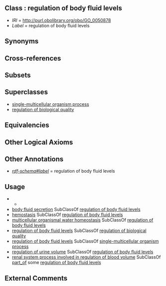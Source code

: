 
## Class : regulation of body fluid levels

 * *IRI* = http://purl.obolibrary.org/obo/GO_0050878
 * *Label* = regulation of body fluid levels

## Synonyms


## Cross-references


## Subsets


## Superclasses

 * [single-multicellular organism process](../../GO/07/GO_0044707.md)
 * [regulation of biological quality](../../GO/08/GO_0065008.md)

## Equivalencies


## Other Logical Axioms


## Other Annotations

 * *[rdf-schema#label](../../el/rdf-schema#label.md)* = regulation of body fluid levels

## Usage

 * -
 * [body fluid secretion](../../GO/89/GO_0007589.md) SubClassOf [regulation of body fluid levels](../../GO/78/GO_0050878.md)
 * [hemostasis](../../GO/99/GO_0007599.md) SubClassOf [regulation of body fluid levels](../../GO/78/GO_0050878.md)
 * [multicellular organismal water homeostasis](../../GO/91/GO_0050891.md) SubClassOf [regulation of body fluid levels](../../GO/78/GO_0050878.md)
 * [regulation of body fluid levels](../../GO/78/GO_0050878.md) SubClassOf [regulation of biological quality](../../GO/08/GO_0065008.md)
 * [regulation of body fluid levels](../../GO/78/GO_0050878.md) SubClassOf [single-multicellular organism process](../../GO/07/GO_0044707.md)
 * [regulation of urine volume](../../GO/09/GO_0035809.md) SubClassOf [regulation of body fluid levels](../../GO/78/GO_0050878.md)
 * [renal system process involved in regulation of blood volume](../../GO/77/GO_0001977.md) SubClassOf [part_of](../../BFO/50/BFO_0000050.md) some [regulation of body fluid levels](../../GO/78/GO_0050878.md)

## External Comments

